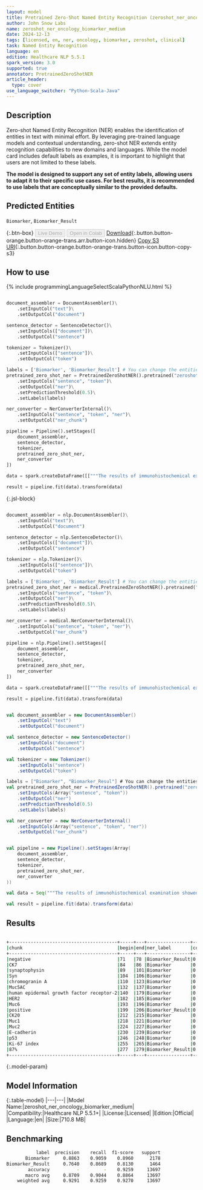 ```yaml
---
layout: model
title: Pretrained Zero-Shot Named Entity Recognition (zeroshot_ner_oncology_biomarker_medium)
author: John Snow Labs
name: zeroshot_ner_oncology_biomarker_medium
date: 2024-12-13
tags: [licensed, en, ner, oncology, biomarker, zeroshot, clinical]
task: Named Entity Recognition
language: en
edition: Healthcare NLP 5.5.1
spark_version: 3.0
supported: true
annotator: PretrainedZeroShotNER
article_header:
  type: cover
use_language_switcher: "Python-Scala-Java"
---
```


## Description

Zero-shot Named Entity Recognition (NER) enables the identification of entities in text with minimal effort. By leveraging pre-trained language models and contextual understanding, zero-shot NER extends entity recognition capabilities to new domains and languages. While the model card includes default labels as examples, it is important to highlight that users are not limited to these labels. 

**The model is designed to support any set of entity labels, allowing users to adapt it to their specific use cases. For best results, it is recommended to use labels that are conceptually similar to the provided defaults.**

## Predicted Entities

`Biomarker`, `Biomarker_Result`

{:.btn-box}
<button class="button button-orange" disabled>Live Demo</button>
<button class="button button-orange" disabled>Open in Colab</button>
[Download](https://s3.amazonaws.com/auxdata.johnsnowlabs.com/clinical/models/zeroshot_ner_oncology_biomarker_medium_en_5.5.1_3.0_1734080903845.zip){:.button.button-orange.button-orange-trans.arr.button-icon.hidden}
[Copy S3 URI](s3://auxdata.johnsnowlabs.com/clinical/models/zeroshot_ner_oncology_biomarker_medium_en_5.5.1_3.0_1734080903845.zip){:.button.button-orange.button-orange-trans.button-icon.button-copy-s3}

## How to use



<div class="tabs-box" markdown="1">
{% include programmingLanguageSelectScalaPythonNLU.html %}
  
```python

document_assembler = DocumentAssembler()\
    .setInputCol("text")\
    .setOutputCol("document")

sentence_detector = SentenceDetector()\
    .setInputCols(["document"])\
    .setOutputCol("sentence")

tokenizer = Tokenizer()\
    .setInputCols(["sentence"])\
    .setOutputCol("token")

labels = ['Biomarker', 'Biomarker_Result'] # You can change the entities
pretrained_zero_shot_ner = PretrainedZeroShotNER().pretrained("zeroshot_ner_oncology_biomarker_medium", "en", "clinical/models")\
    .setInputCols("sentence", "token")\
    .setOutputCol("ner")\
    .setPredictionThreshold(0.5)\
    .setLabels(labels)

ner_converter = NerConverterInternal()\
    .setInputCols("sentence", "token", "ner")\
    .setOutputCol("ner_chunk")

pipeline = Pipeline().setStages([
    document_assembler,
    sentence_detector,
    tokenizer,
    pretrained_zero_shot_ner,
    ner_converter
])

data = spark.createDataFrame([["""The results of immunohistochemical examination showed that she tested negative for CK7, synaptophysin (Syn), chromogranin A (CgA), Muc5AC, human epidermal growth factor receptor-2 (HER2), and Muc6; positive for CK20, Muc1, Muc2, E-cadherin, and p53; the Ki-67 index was about 87% ."""]]).toDF("text")

result = pipeline.fit(data).transform(data)

```

{:.jsl-block}
```python

document_assembler = nlp.DocumentAssembler()\
    .setInputCol("text")\
    .setOutputCol("document")

sentence_detector = nlp.SentenceDetector()\
    .setInputCols(["document"])\
    .setOutputCol("sentence")

tokenizer = nlp.Tokenizer()\
    .setInputCols(["sentence"])\
    .setOutputCol("token")

labels = ['Biomarker', 'Biomarker_Result'] # You can change the entities
pretrained_zero_shot_ner = medical.PretrainedZeroShotNER().pretrained("zeroshot_ner_oncology_biomarker_medium", "en", "clinical/models")\
    .setInputCols("sentence", "token")\
    .setOutputCol("ner")\
    .setPredictionThreshold(0.5)\
    .setLabels(labels)

ner_converter = medical.NerConverterInternal()\
    .setInputCols("sentence", "token", "ner")\
    .setOutputCol("ner_chunk")

pipeline = nlp.Pipeline().setStages([
    document_assembler,
    sentence_detector,
    tokenizer,
    pretrained_zero_shot_ner,
    ner_converter
])

data = spark.createDataFrame([["""The results of immunohistochemical examination showed that she tested negative for CK7, synaptophysin (Syn), chromogranin A (CgA), Muc5AC, human epidermal growth factor receptor-2 (HER2), and Muc6; positive for CK20, Muc1, Muc2, E-cadherin, and p53; the Ki-67 index was about 87% ."""]]).toDF("text")

result = pipeline.fit(data).transform(data)

```
```scala

val document_assembler = new DocumentAssembler()
    .setInputCol("text")
    .setOutputCol("document")

val sentence_detector = new SentenceDetector()
    .setInputCols("document")
    .setOutputCol("sentence")

val tokenizer = new Tokenizer()
    .setInputCols("sentence")
    .setOutputCol("token")

labels = ["Biomarker", "Biomarker_Resul"] # You can change the entities
val pretrained_zero_shot_ner = PretrainedZeroShotNER().pretrained("zeroshot_ner_oncology_biomarker_medium", "en", "clinical/models")
    .setInputCols(Array("sentence", "token"))
    .setOutputCol("ner")
    .setPredictionThreshold(0.5)
    .setLabels(labels)

val ner_converter = new NerConverterInternal()
    .setInputCols(Array("sentence", "token", "ner"))
    .setOutputCol("ner_chunk")


val pipeline = new Pipeline().setStages(Array(
    document_assembler,
    sentence_detector,
    tokenizer,
    pretrained_zero_shot_ner,
    ner_converter
))

val data = Seq("""The results of immunohistochemical examination showed that she tested negative for CK7, synaptophysin (Syn), chromogranin A (CgA), Muc5AC, human epidermal growth factor receptor-2 (HER2), and Muc6; positive for CK20, Muc1, Muc2, E-cadherin, and p53; the Ki-67 index was about 87% .""").toDF("text")

val result = pipeline.fit(data).transform(data)

```
</div>

## Results

```bash

+----------------------------------------+-----+---+----------------+----------+
|chunk                                   |begin|end|ner_label       |confidence|
+----------------------------------------+-----+---+----------------+----------+
|negative                                |71   |78 |Biomarker_Result|0.96627086|
|CK7                                     |84   |86 |Biomarker       |0.98598194|
|synaptophysin                           |89   |101|Biomarker       |0.97052944|
|Syn                                     |104  |106|Biomarker       |0.5375477 |
|chromogranin A                          |110  |123|Biomarker       |0.95293134|
|Muc5AC                                  |132  |137|Biomarker       |0.9601343 |
|human epidermal growth factor receptor-2|140  |179|Biomarker       |0.95500314|
|HER2                                    |182  |185|Biomarker       |0.87689865|
|Muc6                                    |193  |196|Biomarker       |0.9785201 |
|positive                                |199  |206|Biomarker_Result|0.99296826|
|CK20                                    |212  |215|Biomarker       |0.99122345|
|Muc1                                    |218  |221|Biomarker       |0.97516555|
|Muc2                                    |224  |227|Biomarker       |0.9656944 |
|E-cadherin                              |230  |239|Biomarker       |0.98840755|
|p53                                     |246  |248|Biomarker       |0.9895884 |
|Ki-67 index                             |255  |265|Biomarker       |0.90272933|
|87%                                     |277  |279|Biomarker_Result|0.84652114|
+----------------------------------------+-----+---+----------------+----------+

```

{:.model-param}
## Model Information

{:.table-model}
|---|---|
|Model Name:|zeroshot_ner_oncology_biomarker_medium|
|Compatibility:|Healthcare NLP 5.5.1+|
|License:|Licensed|
|Edition:|Official|
|Language:|en|
|Size:|710.8 MB|


## Benchmarking

```bash
           label  precision    recall  f1-score   support
       Biomarker     0.8863    0.9059    0.8960      2178
Biomarker_Result     0.7640    0.8689    0.8130      1464
        accuracy          -         -    0.9259     13697
       macro avg     0.8709    0.9044    0.8864     13697
    weighted avg     0.9291    0.9259    0.9270     13697
```
